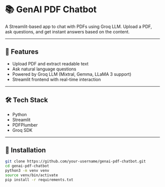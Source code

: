 # 📚 GenAI PDF Chatbot

A Streamlit-based app to chat with PDFs using Groq LLM. Upload a PDF, ask questions, and get instant answers based on the content.

---

## 🚀 Features

- Upload PDF and extract readable text
- Ask natural language questions
- Powered by Groq LLM (Mixtral, Gemma, LLaMA 3 support)
- Streamlit frontend with real-time interaction

---

## 🛠️ Tech Stack

- Python
- Streamlit
- PDFPlumber
- Groq SDK

---

## 🔧 Installation

```bash
git clone https://github.com/your-username/genai-pdf-chatbot.git
cd genai-pdf-chatbot
python3 -m venv venv
source venv/bin/activate
pip install -r requirements.txt
